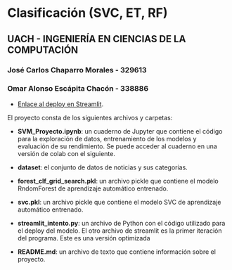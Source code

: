 # Clasificación (SVC, ET, RF)
## UACH - INGENIERÍA EN CIENCIAS DE LA COMPUTACIÓN 
### José Carlos Chaparro Morales - 329613
### Omar Alonso Escápita Chacón - 338886

- [Enlace al deploy en Streamlit](https://josecchaparro-classification-project-streamlit-intento-d6fg26.streamlit.app/).

El proyecto consta de los siguientes archivos y carpetas:

- **SVM_Proyecto.ipynb**: un cuaderno de Jupyter que contiene el código para la exploración de datos, entrenamiento de los modelos y evaluación de su rendimiento. Se puede acceder al cuaderno en una versión de colab con el siguiente.

- **dataset**: el conjunto de datos de noticias y sus categorias.

- **forest_clf_grid_search.pkl**: un archivo pickle que contiene el modelo  RndomForest de aprendizaje automático entrenado.

- **svc.pkl**: un archivo pickle que contiene el modelo SVC de aprendizaje automático entrenado.

- **streamlit_intento.py**: un archivo de Python con el código utilizado para el deploy del modelo. El otro archivo de streamlit es la primer iteración del programa. Este es una versión optimizada

- **README.md**: un archivo de texto que contiene información sobre el proyecto.
